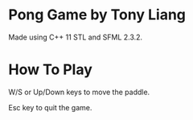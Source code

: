 # Pong Game by Tony Liang

Made using C++ 11 STL and SFML 2.3.2.

# How To Play

W/S or Up/Down keys to move the paddle.

Esc key to quit the game.
